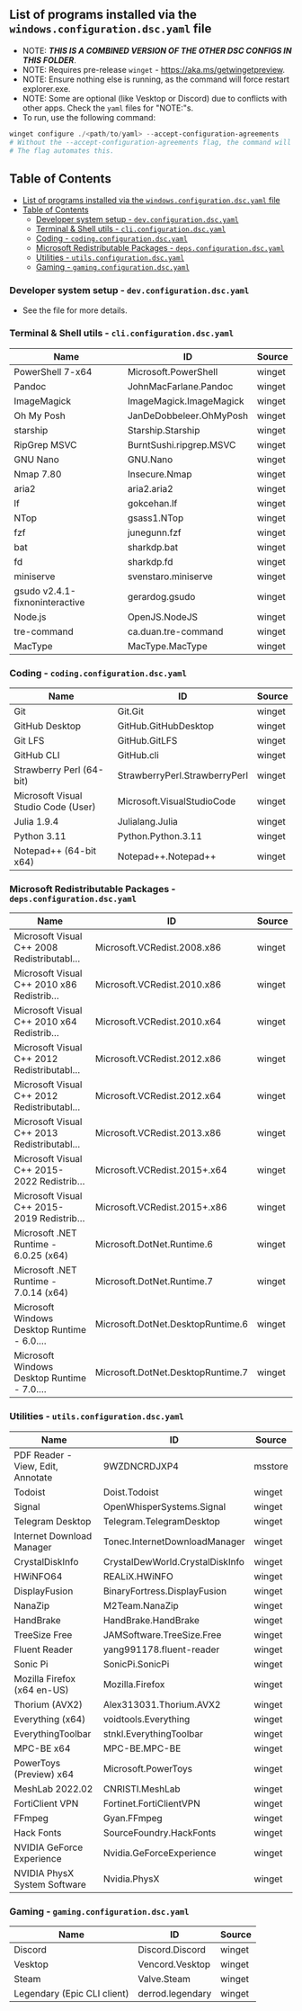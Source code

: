 List of programs installed via the `windows.configuration.dsc.yaml` file
---
* NOTE: ***THIS IS A COMBINED VERSION OF THE OTHER DSC CONFIGS IN THIS FOLDER***.
* NOTE: Requires pre-release `winget` - https://aka.ms/getwingetpreview.
* NOTE: Ensure nothing else is running, as the command will force restart explorer.exe.
* NOTE: Some are optional (like Vesktop or Discord) due to conflicts with other apps. Check the `yaml` files for "NOTE:"s.
* To run, use the following command:
```powershell
winget configure ./<path/to/yaml> --accept-configuration-agreements
# Without the --accept-configuration-agreements flag, the command will validate and then prompt you to accept the agreements.
# The flag automates this.
```

## Table of Contents
- [List of programs installed via the `windows.configuration.dsc.yaml` file](#list-of-programs-installed-via-the-windowsconfigurationdscyaml-file)
- [Table of Contents](#table-of-contents)
  - [Developer system setup - `dev.configuration.dsc.yaml`](#developer-system-setup---devconfigurationdscyaml)
  - [Terminal \& Shell utils - `cli.configuration.dsc.yaml`](#terminal--shell-utils---cliconfigurationdscyaml)
  - [Coding - `coding.configuration.dsc.yaml`](#coding---codingconfigurationdscyaml)
  - [Microsoft Redistributable Packages - `deps.configuration.dsc.yaml`](#microsoft-redistributable-packages---depsconfigurationdscyaml)
  - [Utilities - `utils.configuration.dsc.yaml`](#utilities---utilsconfigurationdscyaml)
  - [Gaming - `gaming.configuration.dsc.yaml`](#gaming---gamingconfigurationdscyaml)

### Developer system setup - `dev.configuration.dsc.yaml`
* See the file for more details.

### Terminal & Shell utils - `cli.configuration.dsc.yaml`
| Name                                      | ID                                         | Source      |
|-------------------------------------------|--------------------------------------------|-------------|
| PowerShell 7-x64                          | Microsoft.PowerShell                       | winget      |
| Pandoc                                    | JohnMacFarlane.Pandoc                      | winget      |
| ImageMagick                               | ImageMagick.ImageMagick                    | winget      |
| Oh My Posh                                | JanDeDobbeleer.OhMyPosh                    | winget      |
| starship                                  | Starship.Starship                          | winget      |
| RipGrep MSVC                              | BurntSushi.ripgrep.MSVC                    | winget      |
| GNU Nano                                  | GNU.Nano                                   | winget      |
| Nmap 7.80                                 | Insecure.Nmap                              | winget      |
| aria2                                     | aria2.aria2                                | winget      |
| lf                                        | gokcehan.lf                                | winget      |
| NTop                                      | gsass1.NTop                                | winget      |
| fzf                                       | junegunn.fzf                               | winget      |
| bat                                       | sharkdp.bat                                | winget      |
| fd                                        | sharkdp.fd                                 | winget      |
| miniserve                                 | svenstaro.miniserve                        | winget      |
| gsudo v2.4.1-fixnoninteractive            | gerardog.gsudo                             | winget      |
| Node.js                                   | OpenJS.NodeJS                              | winget      |
| tre-command                               | ca.duan.tre-command                        | winget      |
| MacType                                   | MacType.MacType                            | winget      |

### Coding - `coding.configuration.dsc.yaml`
| Name                                      | ID                                         | Source      |
|-------------------------------------------|--------------------------------------------|-------------|
| Git                                       | Git.Git                                    | winget      |
| GitHub Desktop                            | GitHub.GitHubDesktop                       | winget      |
| Git LFS                                   | GitHub.GitLFS                              | winget      |
| GitHub CLI                                | GitHub.cli                                 | winget      |
| Strawberry Perl (64-bit)                  | StrawberryPerl.StrawberryPerl              | winget      |
| Microsoft Visual Studio Code (User)       | Microsoft.VisualStudioCode                 | winget      |
| Julia 1.9.4                               | Julialang.Julia                            | winget      |
| Python 3.11                               | Python.Python.3.11                         | winget      |
| Notepad++ (64-bit x64)                    | Notepad++.Notepad++                        | winget      |

### Microsoft Redistributable Packages - `deps.configuration.dsc.yaml`
| Name                                       | ID                                    | Source |
|--------------------------------------------|---------------------------------------|--------|
| Microsoft Visual C++ 2008 Redistributabl…  | Microsoft.VCRedist.2008.x86           | winget |
| Microsoft Visual C++ 2010  x86 Redistrib…  | Microsoft.VCRedist.2010.x86           | winget |
| Microsoft Visual C++ 2010  x64 Redistrib…  | Microsoft.VCRedist.2010.x64           | winget |
| Microsoft Visual C++ 2012 Redistributabl…  | Microsoft.VCRedist.2012.x86           | winget |
| Microsoft Visual C++ 2012 Redistributabl…  | Microsoft.VCRedist.2012.x64           | winget |
| Microsoft Visual C++ 2013 Redistributabl…  | Microsoft.VCRedist.2013.x86           | winget |
| Microsoft Visual C++ 2015-2022 Redistrib…  | Microsoft.VCRedist.2015+.x64          | winget |
| Microsoft Visual C++ 2015-2019 Redistrib…  | Microsoft.VCRedist.2015+.x86          | winget |
| Microsoft .NET Runtime - 6.0.25 (x64)      | Microsoft.DotNet.Runtime.6            | winget |
| Microsoft .NET Runtime - 7.0.14 (x64)      | Microsoft.DotNet.Runtime.7            | winget |
| Microsoft Windows Desktop Runtime - 6.0.…  | Microsoft.DotNet.DesktopRuntime.6     | winget |
| Microsoft Windows Desktop Runtime - 7.0.…  | Microsoft.DotNet.DesktopRuntime.7     | winget |

### Utilities - `utils.configuration.dsc.yaml`
| Name                                       | ID                                         | Source      |
|--------------------------------------------|--------------------------------------------|-------------|
| PDF Reader - View, Edit, Annotate          | 9WZDNCRDJXP4                               | msstore     |
| Todoist                                    | Doist.Todoist                              | winget      |
| Signal                                     | OpenWhisperSystems.Signal                  | winget      |
| Telegram Desktop                           | Telegram.TelegramDesktop                   | winget      |
| Internet Download Manager                  | Tonec.InternetDownloadManager              | winget      |
| CrystalDiskInfo                            | CrystalDewWorld.CrystalDiskInfo            | winget      |
| HWiNFO64                                   | REALiX.HWiNFO                              | winget      |
| DisplayFusion                              | BinaryFortress.DisplayFusion               | winget      |
| NanaZip                                    | M2Team.NanaZip                             | winget      |
| HandBrake                                  | HandBrake.HandBrake                        | winget      |
| TreeSize Free                              | JAMSoftware.TreeSize.Free                  | winget      |
| Fluent Reader                              | yang991178.fluent-reader                   | winget      |
| Sonic Pi                                   | SonicPi.SonicPi                            | winget      |
| Mozilla Firefox (x64 en-US)                | Mozilla.Firefox                            | winget      |
| Thorium (AVX2)                             | Alex313031.Thorium.AVX2                    | winget      |
| Everything            (x64)                | voidtools.Everything                       | winget      |
| EverythingToolbar                          | stnkl.EverythingToolbar                    | winget      |
| MPC-BE x64                                 | MPC-BE.MPC-BE                              | winget      |
| PowerToys (Preview) x64                    | Microsoft.PowerToys                        | winget      |
| MeshLab 2022.02                            | CNRISTI.MeshLab                            | winget      |
| FortiClient VPN                            | Fortinet.FortiClientVPN                    | winget      |
| FFmpeg                                     | Gyan.FFmpeg                                | winget      |
| Hack Fonts                                 | SourceFoundry.HackFonts                    | winget      |
| NVIDIA GeForce Experience                  | Nvidia.GeForceExperience                   | winget      |
| NVIDIA PhysX System Software               | Nvidia.PhysX                               | winget      |

### Gaming - `gaming.configuration.dsc.yaml`
| Name                                       | ID                                         | Source      |
|--------------------------------------------|--------------------------------------------|-------------|
| Discord                                    | Discord.Discord                            | winget      |
| Vesktop                                    | Vencord.Vesktop                            | winget      |
| Steam                                      | Valve.Steam                                | winget      |
| Legendary (Epic CLI client)                | derrod.legendary                           | winget      |
